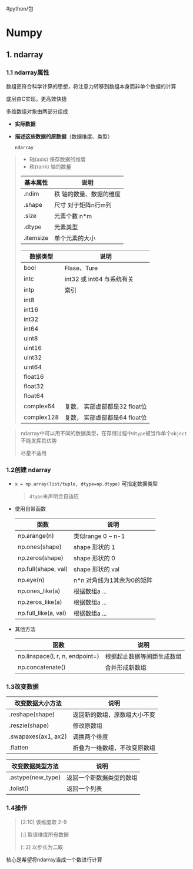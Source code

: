 #python/包
# Numpy

## 1. ndarray

### 1.1 ndarray属性

数组更符合科学计算的思想，将注意力转移到数组本身而非单个数据的计算

底层由C实现，更高效快捷

多维数组对象由两部分组成

* __实际数据__ 

*  __描述这些数据的原数据__（数据维度、类型）

   `ndarray`

  > * 轴(axis)  保存数据的维度
  > * 秩(rank) 轴的数量
  >
  > | 基本属性  | 说明                    |
  > | --------- | ----------------------- |
  > | .ndim     | 秩 轴的数量、数据的维度 |
  > | .shape    | 尺寸 对于矩阵n行m列     |
  > | .size     | 元素个数 n*m            |
  > | .dtype    | 元素类型                |
  > | .itemsize | 单个元素的大小          |
  >
  > | 数据类型   | 说明                          |
  > | ---------- | ----------------------------- |
  > | bool       | Flase、Ture                   |
  > | intc       | int32 或 int64 与系统有关     |
  > | intp       | 索引                          |
  > | int8       |                               |
  > | int16      |                               |
  > | int32      |                               |
  > | int64      |                               |
  > | uint8      |                               |
  > | uint16     |                               |
  > | uint32     |                               |
  > | uint64     |                               |
  > | float16    |                               |
  > | float32    |                               |
  > | float64    |                               |
  > | complex64  | 复数， 实部虚部都是32 float位 |
  > | complex128 | 复数， 实部虚部都是64 float位 |

  > ndarray中可以用不同的数据类型，在存储过程中`dtype`被当作单个`object`不能发挥其优势
  >
  > 尽量不适用

### 1.2创建 ndarray

* `x = np.array(list/tuple, dtype=np.dtype)` 可指定数据类型

  > `dtype`未声明会自适应

* 使用自带函数

  | 函数                 | 说明                          |
  | -------------------- | ----------------------------- |
  | np.arange(n)         | 类似range 0 ~ n-1             |
  | np.ones(shape)       | shape 形状的 1                |
  | np.zeros(shape)      | shape 形状的 0                |
  | np.full(shape, val)  | shape 形状的 val              |
  | np.eye(n)            | n*n    对角线为1其余为0的矩阵 |
  | np.ones_like(a)      | 根据数组a ...                 |
  | np.zeros_like(a)     | 根据数组a ...                 |
  | np.full_like(a, val) | 根据数组a ...                 |

* 其他方法

  | 函数                            | 说明                       |
  | ------------------------------- | -------------------------- |
  | np.linspace(l, r, n, endpoint=) | 根据起止数据等间距生成数组 |
  | np.concatenate()                | 合并形成新数组             |

### 1.3改变数据

| 改变数据大小方法            | 说明             |
| ------------------- | -------------- |
| .reshape(shape)     | 返回新的数组，原数组大小不变 |
| .reszie(shape)      | 修改原数组          |
| .swapaxes(ax1, ax2) | 调换两个维度         |
| .flatten            | 折叠为一维数组，不改变原数组 |

| 改变数据类型方法  | 说明                     |
| ----------------- | ------------------------ |
| .astype(new_type) | 返回一个新数据类型的数组 |
| .tolist()         | 返回一个列表             |

### 1.4操作

> [2:10]  该维度取 2-9
>
> [:]  取该维度所有数据
>
> [::2] 以步长为二取

核心是希望将ndarray当成一个数进行计算
